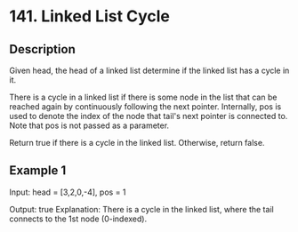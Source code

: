 # 141. Linked List Cycle

## Description

Given head, the head of a linked list
determine if the linked list has a cycle in it.

There is a cycle in a linked list if there is some node in the list that can be reached again by continuously following the next pointer. Internally, pos is used to denote the index of the node that tail's next pointer is connected to. Note that pos is not passed as a parameter.

Return true if there is a cycle in the linked list. Otherwise, return false.

## Example 1

Input: 
head = [3,2,0,-4], pos = 1

Output: true
Explanation: There is a cycle in the linked list, where the tail connects to the 1st node (0-indexed).